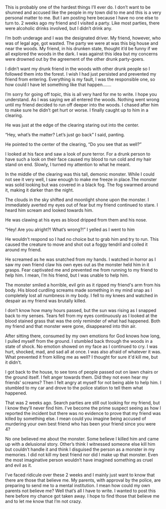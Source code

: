 This is probably one of the hardest things I’ll ever do. I don’t want to be shunned and accused like the people in my town did to me and this is a very personal matter to me. But I am posting here because I have no one else to turn to. 2 weeks ago my friend and I visited a party. Like most parties, there were alcoholic drinks involved, but I didn’t drink any.

I’m both underage and I was the designated driver. My friend, however, who was of legal age, got wasted. The party we were at was this big house and near the woods. My friend, in his drunken state, thought it’d be funny if we all explored the woods in the dark. I was against this idea but my concerns were drowned out by the agreement of the other drunk party-goers. 

I didn’t want my drunk friend in the woods with other drunk people so I followed them into the forest. I wish I had just persisted and prevented my friend from entering. Everything is my fault, I was the responsible one, so how could I have let something like that happen……. 

I’m sorry for going off topic, this is all very hard for me to write. I hope you understand. As I was saying we all entered the woods. Nothing went wrong until my friend decided to run off deeper into the woods. I chased after him to make sure he didn’t get hurt or worse. I finally caught up to him in a clearing.

He was just at the edge of the clearing staring out into the center.

“Hey, what’s the matter? Let’s just go back” I said, panting.

He pointed to the center of the clearing, “Do you see that as well?”

I looked at his face and saw a look of pure terror. For a drunk person to have such a look on their face caused my blood to run cold and my hair stand on end. Slowly, I turned my attention to what he meant. 

In the middle of the clearing was this tall, demonic monster. While I could not see it very well, I saw enough to make me freeze in place.The monster was solid looking but was covered in a black fog. The fog swarmed around it, making it darker than the night. 

The clouds in the sky shifted and moonlight shone upon the monster. I immediately averted my eyes out of  fear but my friend continued to stare. I heard him scream and looked towards him.

He was clawing at his eyes as blood dripped from them and his nose.

“Hey! Are you alright?! What’s wrong?!” I yelled as I went to him

He wouldn’t respond so I had no choice but to grab him and try to run. This caused the creature to move and shot out a foggy tendril and coiled it around my friend. 

He screamed as he was snatched from my hands. I watched in horror as I saw my own friend claw his own eyes out as the monster held him in it grasps. Fear captivated me and prevented me from running to my friend to help him. I mean, I’m his friend, but I was unable to help him. 

The monster smiled a horrible, evil grin as it ripped my friend's arm from his body. His blood curdling screams made something in my mind snap as I completely lost all numbness in my body. I fell to my knees and watched in despair as my friend was brutally killed. 

I don’t know how many hours passed, but the sun was rising as I snapped back to my senses. Tears fell from my eyes continuously as I looked at the blood stained grass that was the only reminder of what had happened. Both my friend and that monster were gone, disappeared into thin air. 

After sitting there, consumed by my own emotions for God knows how long, I pulled myself from the ground. I stumbled back through the woods in a state of shock. No emotion showed on my face as I continued to cry. I was hurt, shocked, mad, and sad all at once. I was also afraid of whatever it was. What prevented it from killing me as well? I thought for sure it'd kill me, but it didn't.

I got back to the house, to see tons of people passed out on lawn chairs or the ground itself. I felt anger towards them. Did they not even hear my friends' screams? Then I felt angry at myself for not being able to help him. I stumbled to my car and drove to the police station to tell them what happened. 

That was 2 weeks ago. Search parties are still out looking for my friend, but I know they’ll never find him. I’ve become the prime suspect seeing as how I reported the incident but there was no evidence to prove that my friend was killed by something else. I mean could you imagine being accused of murdering your own best friend who has been your friend since you were 4? 

No one believed me about the monster. Some believe I killed him and came up with a delusional story. Other’s think I witnessed someone else kill him but couldn’t handle it and think I disguised the person as a monster in my memories. I did not kill my best friend nor did I make up that monster. Even the most imaginative person wouldn’t have imagined something as cruel and evil as it.

I’ve faced ridicule over these 2 weeks and I mainly just want to know that there are those that believe me. My parents, with approval by the police, are preparing to send me to a mental institution. I mean how could my own parents not believe me? Well that’s all I have to write. I wanted to post this here before my chance got taken away. I hope to find those that believe me and to let me know that I’m not crazy.